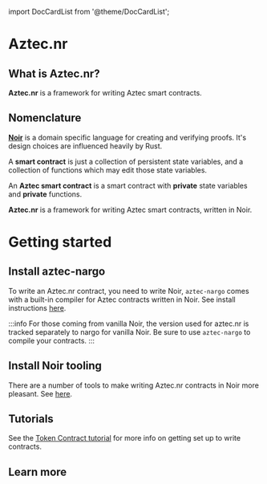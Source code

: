 import DocCardList from '@theme/DocCardList';

# Aztec.nr

## What is Aztec.nr?

**Aztec.nr** is a framework for writing Aztec smart contracts.

## Nomenclature

[**Noir**](https://noir-lang.org/) is a domain specific language for creating and verifying proofs. It's design choices are influenced heavily by Rust.

A **smart contract** is just a collection of persistent state variables, and a collection of functions which may edit those state variables.

An **Aztec smart contract** is a smart contract with **private** state variables and **private** functions.

**Aztec.nr** is a framework for writing Aztec smart contracts, written in Noir.

# Getting started

## Install aztec-nargo

To write an Aztec.nr contract, you need to write Noir, `aztec-nargo` comes with a built-in compiler for Aztec contracts written in Noir. See install instructions [here](../cli/sandbox-reference.md).

:::info
For those coming from vanilla Noir, the version used for aztec.nr is tracked separately to nargo for vanilla Noir. Be sure to use `aztec-nargo` to compile your contracts.
:::

## Install Noir tooling

There are a number of tools to make writing Aztec.nr contracts in Noir more pleasant. See [here](https://github.com/noir-lang/awesome-noir#get-coding).

## Tutorials

See the [Token Contract tutorial](../tutorials/writing_token_contract.md) for more info on getting set up to write contracts.

## Learn more

<DocCardList />
